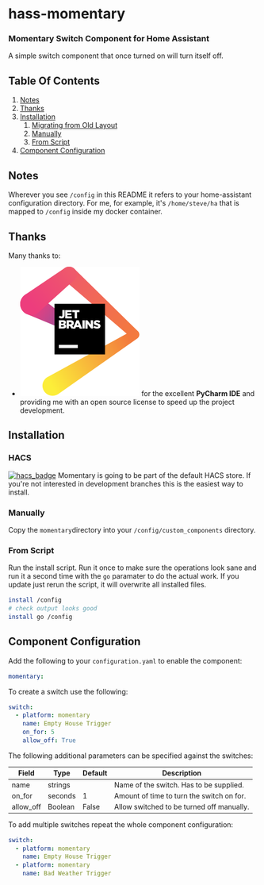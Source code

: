 # hass-momentary
### Momentary Switch Component for Home Assistant
A simple switch component that once turned on will turn itself off. 

## Table Of Contents
1. [Notes](#Notes)
1. [Thanks](#Thanks)
1. [Installation](#Installation)
   1. [Migrating from Old Layout](#Migrating-from-Old-Layout)
   1. [Manually](#Manually)
   1. [From Script](#From-Script)
1. [Component Configuration](#Component-Configuration)

## Notes
Wherever you see `/config` in this README it refers to your home-assistant configuration directory. For me, for example, it's `/home/steve/ha` that is mapped to `/config` inside my docker container.

## Thanks
Many thanks to:
* [![JetBrains](/images/jetbrains.svg)](https://www.jetbrains.com/?from=hass-aarlo) for the excellent **PyCharm IDE** and providing me with an open source license to speed up the project development.

## Installation

### HACS
[![hacs_badge](https://img.shields.io/badge/HACS-Default-orange.svg?style=for-the-badge)](https://github.com/custom-components/hacs)
Momentary is going to be part of the default HACS store. If you're not interested in development branches this is the easiest way to install.

### Manually
Copy the `momentary`directory into your `/config/custom_components` directory.

### From Script
Run the install script. Run it once to make sure the operations look sane and run it a second time with the `go` paramater to do the actual work. If you update just rerun the script, it will overwrite all installed files.

```sh
install /config
# check output looks good
install go /config
```

## Component Configuration
Add the following to your `configuration.yaml` to enable the component:

```yaml
momentary:
```

To create a switch use the following:

```yaml
switch:
  - platform: momentary
    name: Empty House Trigger
    on_for: 5
    allow_off: True
```

The following additional parameters can be specified against the switches:

| Field                 | Type     | Default          | Description                       
|-----------------------|----------|------------------|-------------------------------------------------------------------------------------------------------------------------------------------------------------------------------------------------------------------------------------------|
| name                  | strings  |                  | Name of the switch. Has to be supplied.                                                                                                                                                                                                     |
| on_for                | seconds  | 1                | Amount of time to turn the switch on for.                                                                                                                                                                                                   |
| allow_off             | Boolean  | False            | Allow switched to be turned off manually.                                                                                                                                                                                                   |

To add multiple switches repeat the whole component configuration:

```yaml
switch:
  - platform: momentary
    name: Empty House Trigger
  - platform: momentary
    name: Bad Weather Trigger
```

